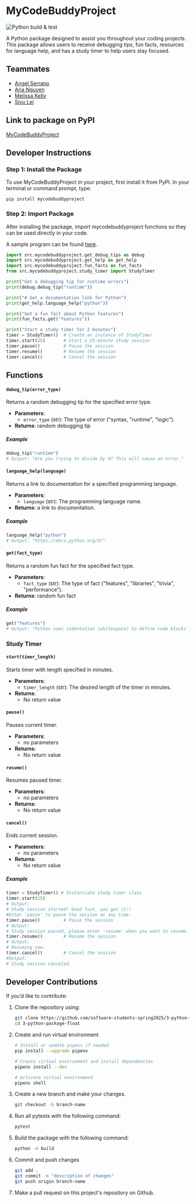 # MyCodeBuddyProject

![Python build & test](https://github.com/software-students-spring2025/3-python-package-float/actions/workflows/build.yaml/badge.svg)

A Python package designed to assist you throughout your coding projects. This package allows users to receive debugging tips, fun facts, resources for language help, and has a study timer to help users stay focused.

## Teammates

- [Angel Serrano](https://github.com/a-ngels)
- [Aria Nguyen](https://github.com/ariangn)
- [Melissa Kelly](https://github.com/melissalkelly)
- [Siyu Lei](https://github.com/em815)

## Link to package on PyPI
[MyCodeBuddyProject](https://pypi.org/project/mycodebuddyproject/0.1.2/)

## Developer Instructions

### Step 1: Install the Package
To use MyCodeBuddyProject in your project, first install it from PyPI. In your terminal or command prompt, type:
```
pip install mycodebuddyproject
```

### Step 2: Import Package
After installing the package, import mycodebuddyproject functions so they can be used directly in your code.

A sample program can be found [here](https://github.com/software-students-spring2025/3-python-package-float/example.py).

```python
import src.mycodebuddyproject.get_debug_tips as debug
import src.mycodebuddyproject.get_help as get_help
import src.mycodebuddyproject.fun_facts as fun_facts
from src.mycodebuddyproject.study_timer import StudyTimer

print("Get a debugging tip for runtime errors")
print(debug.debug_tip("runtime"))

print("# Get a documentation link for Python")
print(get_help.language_help("python"))

print("Get a fun fact about Python features")
print(fun_facts.get("features"))

print("Start a study timer for 2 minutes")
timer = StudyTimer()  # Create an instance of StudyTimer
timer.start(25)       # Start a 25-minute study session
timer.pause()         # Pause the session
timer.resume()        # Resume the session
timer.cancel()        # Cancel the session
```

## Functions

#### `debug_tip(error_type)`
Returns a random debugging tip for the specified error type.
- **Parameters**:
   - `error_type` (str): The type of error ("syntax, "runtime", "logic").
- **Returns**: random debugging tip

##### Example
```python
debug_tip("runtime")
# Output: "Are you trying to divide by 0? This will cause an error."
```

#### `language_help(language)`
Returns a link to documentation for a specified programming language.
- **Parameters**:
   - `language` (str): The programming language name.
- **Returns**: a link to documentation.

##### Example
```python
language_help("python")
# Output: "https://docs.python.org/3/"
```

#### `get(fact_type)`
Returns a random fun fact for the specified fact type.
- **Parameters**:
   - `fact_type` (str): The type of fact ("features", "libraries", "trivia", "performance").
- **Returns**: random fun fact

##### Example 
```python
get("features")
# Output: "Python uses indentation (whitespace) to define code blocks instead of braces {}."
```
### Study Timer
#### `start(timer_length)`
Starts timer with length specified in minutes.
- **Parameters**:
   - `timer_length` (str): The desired length of the timer in minutes.
- **Returns**:
   - No return value

#### `pause()`
Pauses current timer.
- **Parameters**:
   - no parameters
- **Returns**:
   - No return value

#### `resume()`
Resumes paused timer.
- **Parameters**:
   - no parameters
- **Returns**:
   - No return value

#### `cancel()`
Ends current session.
- **Parameters**:
   - no parameters
- **Returns**:
   - No return value

##### Example
```python
timer = StudyTimer() # Instantiate study timer class
timer.start(25) 
# Output: 
# Study session started! Good luck, you got it!!
#Enter 'pause' to pause the session at any time.
timer.pause()         # Pause the session
# Output:
# Study session paused, please enter 'resume' when you want to resume.
timer.resume()        # Resume the session
# Output:
# Resuming now.
timer.cancel()        # Cancel the session
#Output:
# Study session canceled.
```

## Developer Contributions

If you’d like to contribute:

1. Clone the repository using:
   ```bash
   git clone https://github.com/software-students-spring2025/3-python-package-float.git
   cd 3-python-package-float
   ```
2. Create and run virtual environment
   ```bash
   # Install or update pipenv if needed
   pip install --upgrade pipenv

   # Create virtual environment and install dependencies
   pipenv install --dev

   # Activate virtual environment
   pipenv shell
   ```
3. Create a new branch and make your changes.
   ```bash
   git checkout -b branch-name
   ```

4. Run all pytests with the following command:
   ```bash
   pytest
   ```

5. Build the package with the following command:
   ```bash
   python -m build
   ```

6. Commit and push changes
   ```bash
   git add .
   git commit -m "description of changes"
   git push origin branch-name
   ```

7. Make a pull request on this project's repository on Github.
